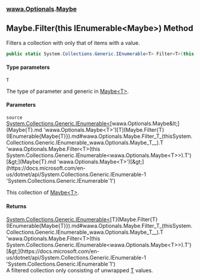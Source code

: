 ### [wawa.Optionals](wawa.Optionals.md 'wawa.Optionals').[Maybe](Maybe.md 'wawa.Optionals.Maybe')

## Maybe.Filter<T>(this IEnumerable<Maybe<T>>) Method

Filters a collection with only that of items with a value.

```csharp
public static System.Collections.Generic.IEnumerable<T> Filter<T>(this System.Collections.Generic.IEnumerable<wawa.Optionals.Maybe<T>> source);
```
#### Type parameters

<a name='wawa.Optionals.Maybe.Filter_T_(thisSystem.Collections.Generic.IEnumerable_wawa.Optionals.Maybe_T__).T'></a>

`T`

The type of parameter and generic in [Maybe&lt;T&gt;](Maybe{T}.md 'wawa.Optionals.Maybe<T>').
#### Parameters

<a name='wawa.Optionals.Maybe.Filter_T_(thisSystem.Collections.Generic.IEnumerable_wawa.Optionals.Maybe_T__).source'></a>

`source` [System.Collections.Generic.IEnumerable&lt;](https://docs.microsoft.com/en-us/dotnet/api/System.Collections.Generic.IEnumerable-1 'System.Collections.Generic.IEnumerable`1')[wawa.Optionals.Maybe&lt;](Maybe{T}.md 'wawa.Optionals.Maybe<T>')[T](Maybe.Filter{T}(IEnumerable{Maybe{T}}).md#wawa.Optionals.Maybe.Filter_T_(thisSystem.Collections.Generic.IEnumerable_wawa.Optionals.Maybe_T__).T 'wawa.Optionals.Maybe.Filter<T>(this System.Collections.Generic.IEnumerable<wawa.Optionals.Maybe<T>>).T')[&gt;](Maybe{T}.md 'wawa.Optionals.Maybe<T>')[&gt;](https://docs.microsoft.com/en-us/dotnet/api/System.Collections.Generic.IEnumerable-1 'System.Collections.Generic.IEnumerable`1')

This collection of [Maybe&lt;T&gt;](Maybe{T}.md 'wawa.Optionals.Maybe<T>').

#### Returns
[System.Collections.Generic.IEnumerable&lt;](https://docs.microsoft.com/en-us/dotnet/api/System.Collections.Generic.IEnumerable-1 'System.Collections.Generic.IEnumerable`1')[T](Maybe.Filter{T}(IEnumerable{Maybe{T}}).md#wawa.Optionals.Maybe.Filter_T_(thisSystem.Collections.Generic.IEnumerable_wawa.Optionals.Maybe_T__).T 'wawa.Optionals.Maybe.Filter<T>(this System.Collections.Generic.IEnumerable<wawa.Optionals.Maybe<T>>).T')[&gt;](https://docs.microsoft.com/en-us/dotnet/api/System.Collections.Generic.IEnumerable-1 'System.Collections.Generic.IEnumerable`1')  
A filtered collection only consisting of unwrapped [T](Maybe.Filter{T}(IEnumerable{Maybe{T}}).md#wawa.Optionals.Maybe.Filter_T_(thisSystem.Collections.Generic.IEnumerable_wawa.Optionals.Maybe_T__).T 'wawa.Optionals.Maybe.Filter<T>(this System.Collections.Generic.IEnumerable<wawa.Optionals.Maybe<T>>).T') values.